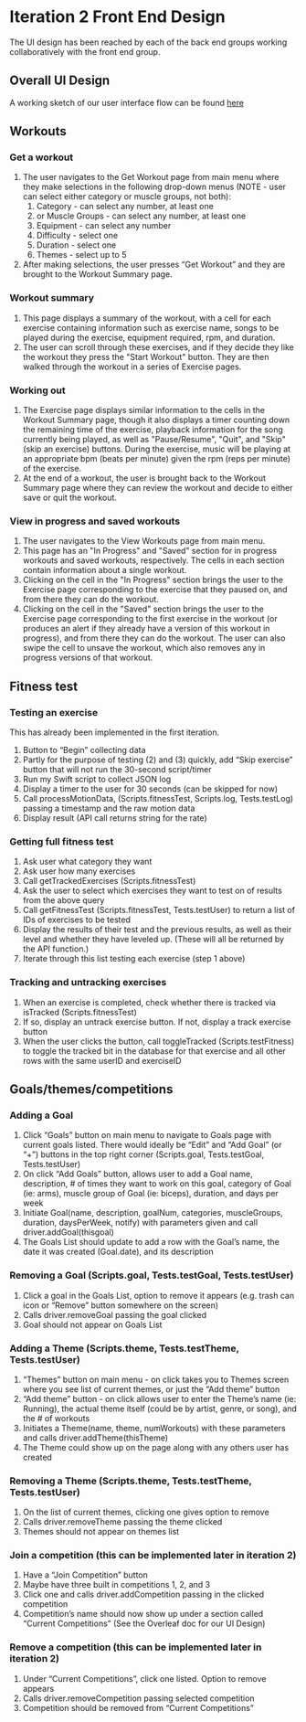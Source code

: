 Iteration 2 Front End Design
============================

The UI design has been reached by each of the back end groups working collaboratively with the front end group.

Overall UI Design
-----------------

A working sketch of our user interface flow can be found [here](https://docs.google.com/drawings/d/1D-Ky7AeJO76EZFbQIF8An-GPB5pjLO9zqRpSkIncV6Q/edit?usp=sharing)

Workouts
--------

### Get a workout

1.  The user navigates to the Get Workout page from main menu where they make selections in the following drop-down menus (NOTE - user can select either category or muscle groups, not both):
	1.  Category - can select any number, at least one
	2.  or Muscle Groups - can select any number, at least one
	3.  Equipment - can select any number
	4.  Difficulty - select one
	5.  Duration - select one
	6.  Themes - select up to 5
2.  After making selections, the user presses “Get Workout” and they are brought to the Workout Summary page.

### Workout summary

1.  This page displays a summary of the workout, with a cell for each exercise containing information such as exercise name, songs to be played during the exercise, equipment required, rpm, and duration.
2.  The user can scroll through these exercises, and if they decide they like the workout they press the "Start Workout" button.  They are then walked through the workout in a series of Exercise pages.

### Working out

1.  The Exercise page displays similar information to the cells in the Workout Summary page, though it also displays a timer counting down the remaining time of the exercise, playback information for the song currently being played, as well as "Pause/Resume", "Quit", and "Skip" (skip an exercise) buttons. During the exercise, music will be playing at an appropriate bpm (beats per minute) given the rpm (reps per minute) of the exercise.
2.  At the end of a workout, the user is brought back to the Workout Summary page where they can review the workout and decide to either save or quit the workout.

### View in progress and saved workouts

1.  The user navigates to the View Workouts page from main menu.
2.  This page has an "In Progress" and "Saved" section for in progress workouts and saved workouts, respectively. The cells in each section contain information about a single workout.
3.  Clicking on the cell in the "In Progress" section brings the user to the Exercise page corresponding to the exercise that they paused on, and from there they can do the workout.
4.  Clicking on the cell in the "Saved" section brings the user to the Exercise page corresponding to the first exercise in the workout (or produces an alert if they already have a version of this workout in progress), and from there they can do the workout. The user can also swipe the cell to unsave the workout, which also removes any in progress versions of that workout.

Fitness test
------------

### Testing an exercise

This has already been implemented in the first iteration.

1.  Button to “Begin” collecting data
2.  Partly for the purpose of testing (2) and (3) quickly, add “Skip exercise” button that will not run the 30-second script/timer
3.  Run my Swift script to collect JSON log
4.  Display a timer to the user for 30 seconds (can be skipped for now)
5.  Call processMotionData, (Scripts.fitnessTest, Scripts.log, Tests.testLog) passing a timestamp and the raw motion data
6.  Display result (API call returns string for the rate)

### Getting full fitness test

1.  Ask user what category they want
2.  Ask user how many exercises
3.  Call getTrackedExercises (Scripts.fitnessTest)
4.  Ask the user to select which exercises they want to test on of results from the above query  
5.  Call getFitnessTest (Scripts.fitnessTest, Tests.testUser) to return a list of IDs of exercises to be tested  
6.  Display the results of their test and the previous results, as well as their level and whether they have leveled up. (These will all be returned by the API function.)
7.  Iterate through this list testing each exercise (step 1 above)

### Tracking and untracking exercises

1.  When an exercise is completed, check whether there is tracked via isTracked (Scripts.fitnessTest)  
2.  If so, display an untrack exercise button. If not, display a track exercise button
3.  When the user clicks the button, call toggleTracked (Scripts.testFitness) to toggle the tracked bit in the database for that exercise and all other rows with the same userID and exerciseID  

Goals/themes/competitions
-------------------------

### Adding a Goal

1.  Click “Goals” button on main menu to navigate to Goals page with current goals listed. There would ideally be “Edit” and “Add Goal” (or “+”) buttons in the top right corner (Scripts.goal, Tests.testGoal, Tests.testUser)
2.  On click “Add Goals” button, allows user to add a Goal name, description, # of times they want to work on this goal, category of Goal (ie: arms), muscle group of Goal (ie: biceps), duration, and days per week
3.  Initiate Goal(name, description, goalNum, categories, muscleGroups, duration, daysPerWeek, notify) with parameters given and call driver.addGoal(thisgoal)
4.  The Goals List should update to add a row with the Goal’s name, the date it was created (Goal.date), and its description

### Removing a Goal (Scripts.goal, Tests.testGoal, Tests.testUser)

1.  Click a goal in the Goals List, option to remove it appears (e.g. trash can icon or “Remove” button somewhere on the screen)
2.  Calls driver.removeGoal passing the goal clicked
3.  Goal should not appear on Goals List

### Adding a Theme (Scripts.theme, Tests.testTheme, Tests.testUser)

1.  “Themes” button on main menu - on click takes you to Themes screen where you see list of current themes, or just the “Add theme” button
2.  “Add theme” button - on click allows user to enter the Theme’s name (ie: Running), the actual theme itself (could be by artist, genre, or song), and the # of workouts
3.  Initiates a Theme(name, theme, numWorkouts) with these parameters and calls driver.addTheme(thisTheme)
4.  The Theme could show up on the page along with any others user has created

### Removing a Theme (Scripts.theme, Tests.testTheme, Tests.testUser)

1.  On the list of current themes, clicking one gives option to remove
2.  Calls driver.removeTheme passing the theme clicked
3.  Themes should not appear on themes list

### Join a competition (this can be implemented later in iteration 2)

1.  Have a “Join Competition” button
2.  Maybe have three built in competitions 1, 2, and 3
3.  Click one and calls driver.addCompetition passing in the clicked competition
4.  Competition’s name should now show up under a section called “Current Competitions” (See the Overleaf doc for our UI Design)

### Remove a competition (this can be implemented later in iteration 2)

1.  Under “Current Competitions”, click one listed. Option to remove appears
2.  Calls driver.removeCompetition passing selected competition
3.  Competition should be removed from “Current Competitions”
